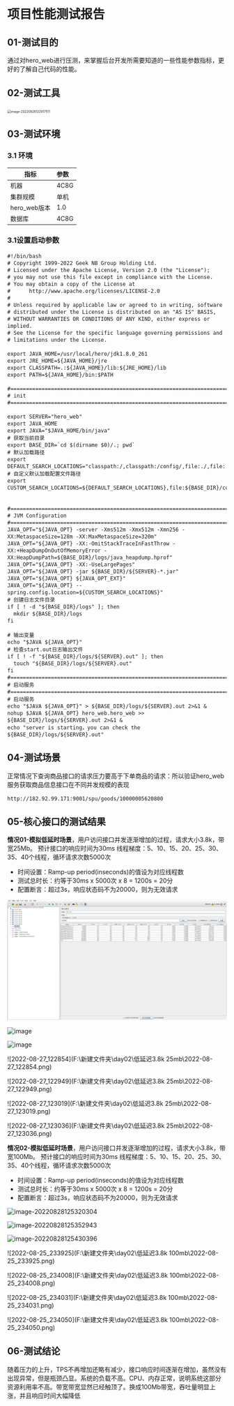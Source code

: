# 项目性能测试报告

## 01-测试目的

通过对hero_web进行压测，来掌握后台开发所需要知道的一些性能参数指标，更好的了解自己代码的性能。

## 02-测试工具

<img src="C:\Users\zm\AppData\Roaming\Typora\typora-user-images\image-20220828122917511.png" alt="image-20220828122917511" style="zoom:50%;" />

## 03-测试环境

### 3.1 环境

| **指标** | **参数** |
| ------------ | :--- |
| 机器 | 4C8G |
| 集群规模 | 单机 |
| hero_web版本 | 1.0 |
| 数据库 | 4C8G |

### 3.1设置启动参数

```shell
#!/bin/bash
# Copyright 1999-2022 Geek NB Group Holding Ltd.
# Licensed under the Apache License, Version 2.0 (the "License");
# you may not use this file except in compliance with the License.
# You may obtain a copy of the License at
#      http://www.apache.org/licenses/LICENSE-2.0
#
# Unless required by applicable law or agreed to in writing, software
# distributed under the License is distributed on an "AS IS" BASIS,
# WITHOUT WARRANTIES OR CONDITIONS OF ANY KIND, either express or implied.
# See the License for the specific language governing permissions and
# limitations under the License.

export JAVA_HOME=/usr/local/hero/jdk1.8.0_261
export JRE_HOME=${JAVA_HOME}/jre
export CLASSPATH=.:${JAVA_HOME}/lib:${JRE_HOME}/lib
export PATH=${JAVA_HOME}/bin:$PATH

#===========================================================================================
# init
#===========================================================================================

export SERVER="hero_web"
export JAVA_HOME
export JAVA="$JAVA_HOME/bin/java"
# 获取当前目录
export BASE_DIR=`cd $(dirname $0)/.; pwd`
# 默认加载路径
export DEFAULT_SEARCH_LOCATIONS="classpath:/,classpath:/config/,file:./,file:./config/"
# 自定义默认加载配置文件路径
export CUSTOM_SEARCH_LOCATIONS=${DEFAULT_SEARCH_LOCATIONS},file:${BASE_DIR}/conf/


#===========================================================================================
# JVM Configuration
#===========================================================================================
JAVA_OPT="${JAVA_OPT} -server -Xms512m -Xmx512m -Xmn256 -XX:MetaspaceSize=128m -XX:MaxMetaspaceSize=320m"
JAVA_OPT="${JAVA_OPT} -XX:-OmitStackTraceInFastThrow -XX:+HeapDumpOnOutOfMemoryError -XX:HeapDumpPath=${BASE_DIR}/logs/java_heapdump.hprof"
JAVA_OPT="${JAVA_OPT} -XX:-UseLargePages"
JAVA_OPT="${JAVA_OPT} -jar ${BASE_DIR}/${SERVER}-*.jar"
JAVA_OPT="${JAVA_OPT} ${JAVA_OPT_EXT}"
JAVA_OPT="${JAVA_OPT} --spring.config.location=${CUSTOM_SEARCH_LOCATIONS}"
# 创建日志文件目录
if [ ! -d "${BASE_DIR}/logs" ]; then
  mkdir ${BASE_DIR}/logs
fi

# 输出变量
echo "$JAVA ${JAVA_OPT}"
# 检查start.out日志输出文件
if [ ! -f "${BASE_DIR}/logs/${SERVER}.out" ]; then
  touch "${BASE_DIR}/logs/${SERVER}.out"
fi
#===========================================================================================
# 启动服务
#===========================================================================================
# 启动服务
echo "$JAVA ${JAVA_OPT}" > ${BASE_DIR}/logs/${SERVER}.out 2>&1 &
nohup $JAVA ${JAVA_OPT} hero_web.hero_web >> ${BASE_DIR}/logs/${SERVER}.out 2>&1 &
echo "server is starting，you can check the ${BASE_DIR}/logs/${SERVER}.out"
```



## 04-测试场景

正常情况下查询商品接口的请求压力要高于下单商品的请求：所以验证hero_web服务获取商品信息接口在不同并发规模的表现

```
http://182.92.99.171:9001/spu/goods/10000005620800
```



## 05-核心接口的测试结果

**情况01-模拟低延时场景**，用户访问接口并发逐渐增加的过程，请求大小3.8k，带宽25Mb。
预计接口的响应时间为30ms
线程梯度：5、10、15、20、25、30、35、40个线程，循环请求次数5000次

+ 时间设置：Ramp-up period(inseconds)的值设为对应线程数
+ 测试总时长：约等于30ms x 5000次 x 8 = 1200s = 20分
+ 配置断言：超过3s，响应状态码不为20000，则为无效请求

![image](https://github.com/zhangmu34/jikeshijian/blob/main/3.8k25mb/Snipaste_2022-08-27_12-27-29.png)

![image](C:\Users\zm\AppData\Roaming\Typora\typora-user-images\image-20220828124801817.png)

![image](C:\Users\zm\AppData\Roaming\Typora\typora-user-images\image-20220828124843603.png)

![2022-08-27_122854](F:\新建文件夹\day02\低延迟3.8k 25mb\2022-08-27_122854.png)

![2022-08-27_122949](F:\新建文件夹\day02\低延迟3.8k 25mb\2022-08-27_122949.png)

![2022-08-27_123019](F:\新建文件夹\day02\低延迟3.8k 25mb\2022-08-27_123019.png)

![2022-08-27_123036](F:\新建文件夹\day02\低延迟3.8k 25mb\2022-08-27_123036.png)

**情况02-模拟低延时场景**，用户访问接口并发逐渐增加的过程，请求大小3.8k，带宽100Mb。
预计接口的响应时间为30ms
线程梯度：5、10、15、20、25、30、35、40个线程，循环请求次数5000次

+ 时间设置：Ramp-up period(inseconds)的值设为对应线程数
+ 测试总时长：约等于30ms x 5000次 x 8 = 1200s = 20分
+ 配置断言：超过3s，响应状态码不为20000，则为无效请求

![image-20220828125320304](C:\Users\zm\AppData\Roaming\Typora\typora-user-images\image-20220828125320304.png)

![image-20220828125352943](C:\Users\zm\AppData\Roaming\Typora\typora-user-images\image-20220828125352943.png)

![image-20220828125430396](C:\Users\zm\AppData\Roaming\Typora\typora-user-images\image-20220828125430396.png)

![2022-08-25_233925](F:\新建文件夹\day02\低延迟3.8k 100mb\2022-08-25_233925.png)

![2022-08-25_234008](F:\新建文件夹\day02\低延迟3.8k 100mb\2022-08-25_234008.png)

![2022-08-25_234031](F:\新建文件夹\day02\低延迟3.8k 100mb\2022-08-25_234031.png)

![2022-08-25_234050](F:\新建文件夹\day02\低延迟3.8k 100mb\2022-08-25_234050.png)

## 06-测试结论

随着压力的上升，TPS不再增加还略有减少，接口响应时间逐渐在增加，虽然没有出现异常，但是瓶颈凸显。系统的负载不高。CPU、内存正常，说明系统这部分资源利用率不高。带宽带宽显然已经触顶了。换成100Mb带宽，吞吐量明显上涨，并且响应时间大幅降低

